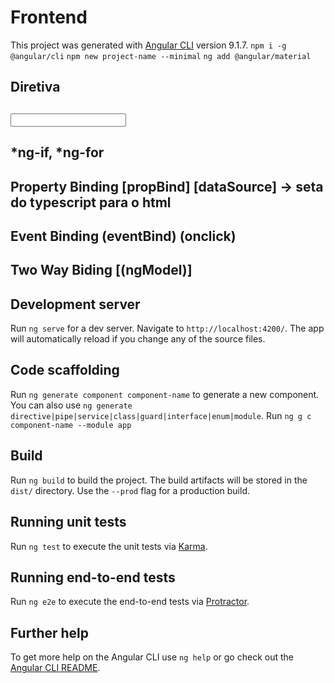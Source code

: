 # Frontend

This project was generated with [Angular CLI](https://github.com/angular/angular-cli) version 9.1.7.
`npm i -g @angular/cli`
`npm new project-name --minimal`
`ng add @angular/material`
 
## Diretiva
##  <input nome-diretiva />
##  *ng-if, *ng-for
##  Property Binding [propBind] [dataSource] -> seta do typescript para o html
##  Event Binding (eventBind) (onclick) 
##  Two Way Biding [(ngModel)]

## Development server

Run `ng serve` for a dev server. Navigate to `http://localhost:4200/`. The app will automatically reload if you change any of the source files.

## Code scaffolding

Run `ng generate component component-name` to generate a new component. You can also use `ng generate directive|pipe|service|class|guard|interface|enum|module`.
Run `ng g c component-name --module app`

## Build

Run `ng build` to build the project. The build artifacts will be stored in the `dist/` directory. Use the `--prod` flag for a production build.

## Running unit tests

Run `ng test` to execute the unit tests via [Karma](https://karma-runner.github.io).

## Running end-to-end tests

Run `ng e2e` to execute the end-to-end tests via [Protractor](http://www.protractortest.org/).

## Further help

To get more help on the Angular CLI use `ng help` or go check out the [Angular CLI README](https://github.com/angular/angular-cli/blob/master/README.md).
